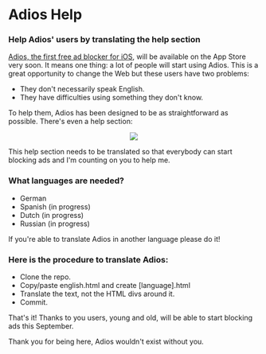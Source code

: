# Adios Help
### Help Adios' users by translating the help section

[Adios, the first free ad blocker for iOS](http://armand.gr/adios.html), will be available on the App Store very soon. It means one thing: a lot of people will start using Adios. This is a great opportunity to change the Web but these users have two problems:
- They don't necessarily speak English.
- They have difficulties using something they don't know.

To help them, Adios has been designed to be as straightforward as possible. There's even a help section:
<p align="center">
<img src="http://i.imgur.com/6QLlrIg.png">
</p>

This help section needs to be translated so that everybody can start blocking ads and I'm counting on you to help me.

### What languages are needed?
- German
- Spanish (in progress)
- Dutch (in progress)
- Russian (in progress)

If you're able to translate Adios in another language please do it! 

### Here is the procedure to translate Adios:
- Clone the repo.
- Copy/paste english.html and create [language].html
- Translate the text, not the HTML divs around it.
- Commit.

That's it! Thanks to you users, young and old, will be able to start blocking ads this September.

Thank you for being here, Adios wouldn't exist without you.
